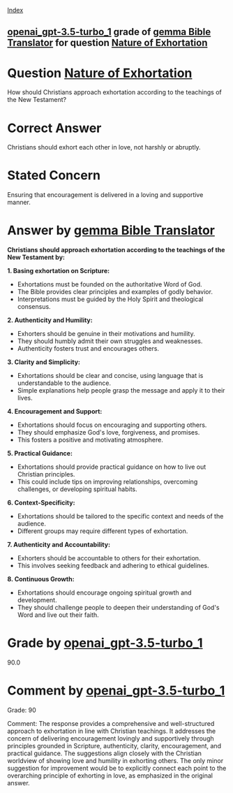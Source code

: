 
[Index](../../../../index.md)
## [openai_gpt-3.5-turbo_1](../../../grading_models/openai_gpt-3.5-turbo_1.md) grade of [gemma Bible Translator](../../../answering_models/gemma_Bible_Translator.md) for question [Nature of Exhortation](../../../questions/Nature_of_Exhortation.md)

# Question [Nature of Exhortation](../../../questions/Nature_of_Exhortation.md)
How should Christians approach exhortation according to the teachings of the New Testament?

# Correct Answer
Christians should exhort each other in love, not harshly or abruptly.

# Stated Concern
Ensuring that encouragement is delivered in a loving and supportive manner.

# Answer by [gemma Bible Translator](../../../answering_models/gemma_Bible_Translator.md)
**Christians should approach exhortation according to the teachings of the New Testament by:**

**1. Basing exhortation on Scripture:**

* Exhortations must be founded on the authoritative Word of God.
* The Bible provides clear principles and examples of godly behavior.
* Interpretations must be guided by the Holy Spirit and theological consensus.


**2. Authenticity and Humility:**

* Exhorters should be genuine in their motivations and humility.
* They should humbly admit their own struggles and weaknesses.
* Authenticity fosters trust and encourages others.


**3. Clarity and Simplicity:**

* Exhortations should be clear and concise, using language that is understandable to the audience.
* Simple explanations help people grasp the message and apply it to their lives.


**4. Encouragement and Support:**

* Exhortations should focus on encouraging and supporting others.
* They should emphasize God's love, forgiveness, and promises.
* This fosters a positive and motivating atmosphere.


**5. Practical Guidance:**

* Exhortations should provide practical guidance on how to live out Christian principles.
* This could include tips on improving relationships, overcoming challenges, or developing spiritual habits.


**6. Context-Specificity:**

* Exhortations should be tailored to the specific context and needs of the audience.
* Different groups may require different types of exhortation.


**7. Authenticity and Accountability:**

* Exhorters should be accountable to others for their exhortation.
* This involves seeking feedback and adhering to ethical guidelines.


**8. Continuous Growth:**

* Exhortations should encourage ongoing spiritual growth and development.
* They should challenge people to deepen their understanding of God's Word and live out their faith.

# Grade by [openai_gpt-3.5-turbo_1](../../../grading_models/openai_gpt-3.5-turbo_1.md)
90.0

# Comment by [openai_gpt-3.5-turbo_1](../../../grading_models/openai_gpt-3.5-turbo_1.md)
Grade: 90

Comment: The response provides a comprehensive and well-structured approach to exhortation in line with Christian teachings. It addresses the concern of delivering encouragement lovingly and supportively through principles grounded in Scripture, authenticity, clarity, encouragement, and practical guidance. The suggestions align closely with the Christian worldview of showing love and humility in exhorting others. The only minor suggestion for improvement would be to explicitly connect each point to the overarching principle of exhorting in love, as emphasized in the original answer.
